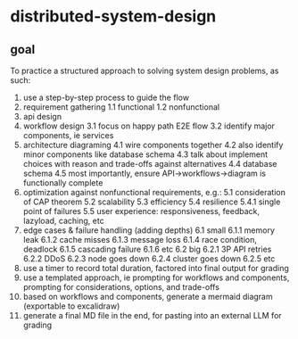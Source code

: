 # distributed-system-design
## goal
To practice a structured approach to solving system design problems, as such:
1. use a step-by-step process to guide the flow
  1. requirement gathering
    1.1 functional
    1.2 nonfunctional
  2. api design
  3. workflow design 
    3.1 focus on happy path E2E flow
    3.2 identify major components, ie services
  4. architecture diagraming
    4.1 wire components together
    4.2 also identify minor components like database schema
    4.3 talk about implement choices with reason and trade-offs against alternatives
    4.4 database schema
    4.5 most importantly, ensure API→workflows→diagram is functionally complete
  5. optimization against nonfunctional requirements, e.g.:
    5.1 consideration of CAP theorem
    5.2 scalability
    5.3 efficiency
    5.4 resilience
        5.4.1 single point of failures
    5.5 user experience: responsiveness, feedback, lazyload, caching, etc
  6. edge cases & failure handling (adding depths)
    6.1 small 
        6.1.1 memory leak
        6.1.2 cache misses
        6.1.3 message loss
        6.1.4 race condition, deadlock
        6.1.5 cascading failure
        6.1.6 etc
    6.2 big
        6.2.1 3P API retries
        6.2.2 DDoS
        6.2.3 node goes down
        6.2.4 cluster goes down
        6.2.5 etc
3. use a timer to record total duration, factored into final output for grading
4. use a templated approach, ie prompting for workflows and components, prompting for considerations, options, and trade-offs
5. based on workflows and components, generate a mermaid diagram (exportable to excalidraw)
6. generate a final MD file in the end, for pasting into an external LLM for grading
